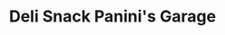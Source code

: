 ---
title: "Deli Snack Panini's Garage"
url: /retalhuleu/deli-snack-paninis-garage/
shop: charcutería
---